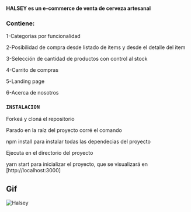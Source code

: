                 

 #### HALSEY  es un e-commerce de venta de cerveza artesanal

### Contiene:

1-Categorias por funcionalidad

2-Posibilidad de compra desde listado de items y desde el detalle del item

3-Selección de cantidad de productos con control al stock

4-Carrito de compras 

5-Landing page

6-Acerca de nosotros

### `INSTALACION`

Forkeá y cloná el repositorio

Parado en la raíz del proyecto corré el comando

npm install
para instalar todas las dependecias del proyecto

Ejecuta en el directorio del proyecto

yarn start
para inicializar el proyecto, que se visualizará en [http://localhost:3000]

## Gif

![Halsey](public/img/React-project.gif)